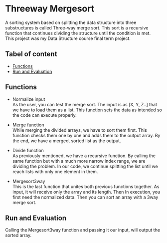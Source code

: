 # Threeway Mergesort
A sorting system based on splitting the data structure into three substructures is called Three-way merge sort. This sort is a recursive function that continues dividing the structure until the condition is met. <br/>
This project was my Data Structure course final term project.

## Tabel of content
- [Functions](https://github.com/KimiyaVahidMotlagh/Three-way-Merge-sort/blob/main/README.md#divide-function) <br/>
- [Run and Evaluation](https://github.com/KimiyaVahidMotlagh/Three-way-Merge-sort/blob/main/README.md#run-and-evaluation) <br/>

## Functions
- Normalize input <br/>
As the user, you can test the merge sort. The input is as [X, Y, Z..] that we have to load them as a list. This function sets the data as intended so the code can execute properly.

- Merge function <br/>
While merging the divided arrays, we have to sort them first. This function checks them one by one and adds them to the output array. By the end, we have a merged, sorted list as the output.

- Divide function <br/>
As previously mentioned, we have a recursive function. By calling the same function but with a much more narrow index range, we are dividing the problem. In our code, we continue splitting the list until we reach lists with only one element in them.

- Mergesort3way <br/>
This is the last function that unites both previous functions together. As input, it will receive only the array and its length. Then 
In execution, you first need the normalized data. Then you can sort an array with a 3way merge sort.

## Run and Evaluation
Calling the Mergesort3way function and passing it our input, will output the sorted array. 
